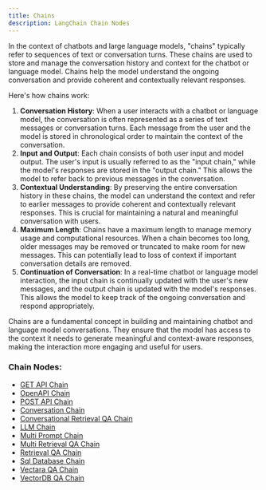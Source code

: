 ```yaml
---
title: Chains
description: LangChain Chain Nodes
---
```




In the context of chatbots and large language models, "chains" typically refer to sequences of text or conversation turns. These chains are used to store and manage the conversation history and context for the chatbot or language model. Chains help the model understand the ongoing conversation and provide coherent and contextually relevant responses.

Here's how chains work:

1. **Conversation History**: When a user interacts with a chatbot or language model, the conversation is often represented as a series of text messages or conversation turns. Each message from the user and the model is stored in chronological order to maintain the context of the conversation.
2. **Input and Output**: Each chain consists of both user input and model output. The user's input is usually referred to as the "input chain," while the model's responses are stored in the "output chain." This allows the model to refer back to previous messages in the conversation.
3. **Contextual Understanding**: By preserving the entire conversation history in these chains, the model can understand the context and refer to earlier messages to provide coherent and contextually relevant responses. This is crucial for maintaining a natural and meaningful conversation with users.
4. **Maximum Length**: Chains have a maximum length to manage memory usage and computational resources. When a chain becomes too long, older messages may be removed or truncated to make room for new messages. This can potentially lead to loss of context if important conversation details are removed.
5. **Continuation of Conversation**: In a real-time chatbot or language model interaction, the input chain is continually updated with the user's new messages, and the output chain is updated with the model's responses. This allows the model to keep track of the ongoing conversation and respond appropriately.

Chains are a fundamental concept in building and maintaining chatbot and language model conversations. They ensure that the model has access to the context it needs to generate meaningful and context-aware responses, making the interaction more engaging and useful for users.

### Chain Nodes:

* [GET API Chain](get-api-chain.md)
* [OpenAPI Chain](openapi-chain.md)
* [POST API Chain](post-api-chain.md)
* [Conversation Chain](conversation-chain.md)
* [Conversational Retrieval QA Chain](conversational-retrieval-qa-chain.md)
* [LLM Chain](llm-chain.md)
* [Multi Prompt Chain](multi-prompt-chain.md)
* [Multi Retrieval QA Chain](multi-retrieval-qa-chain.md)
* [Retrieval QA Chain](retrieval-qa-chain.md)
* [Sql Database Chain](sql-database-chain.md)
* [Vectara QA Chain](vectara-chain.md)
* [VectorDB QA Chain](vectordb-qa-chain.md)
